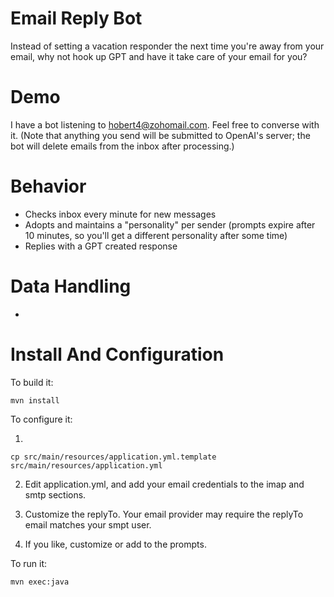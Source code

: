# Email Reply Bot

Instead of setting a vacation responder the next time you're away from your email, why not hook up GPT and have it take care of your email for you? 

# Demo

I have a bot listening to hobert4@zohomail.com. Feel free to converse with it. (Note that anything you send will be submitted to OpenAI's server; the bot will delete emails from the inbox after processing.)

# Behavior
* Checks inbox every minute for new messages
* Adopts and maintains a "personality" per sender (prompts expire after 10 minutes, so you'll get a different personality after some time)
* Replies with a GPT created response

# Data Handling
* 

# Install And Configuration

To build it:

```
mvn install
```

To configure it:

1) 
```
cp src/main/resources/application.yml.template src/main/resources/application.yml
```

2) Edit application.yml, and add your email credentials to the imap and smtp sections.

3) Customize the replyTo. Your email provider may require the replyTo email matches your smpt user.

4) If you like, customize or add to the prompts. 

To run it:

```
mvn exec:java
```
